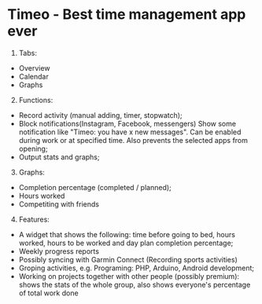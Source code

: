 # Timeo - Best time management app ever
1. Tabs:
* Overview
* Calendar
* Graphs
2. Functions:
* Record activity (manual adding, timer, stopwatch);
* Block notifications(Instagram, Facebook, messengers) Show some notification like "Timeo: you have x new messages". Can be enabled during work or at specified time. Also prevents the selected apps from opening; 
* Output stats and graphs;
3. Graphs:
* Completion percentage (completed / planned);
* Hours worked
* Competiting with friends
4. Features:
* A widget that shows the following: time before going to bed, hours worked, hours to be worked and day plan completion percentage;
* Weekly progress reports
* Possibly syncing with Garmin Connect (Recording sports activities)
* Groping activities, e.g. Programing: PHP, Arduino, Android development;
* Working on projects together with other people (possibly premium): shows the stats of the whole group, also shows everyone's percentage of total work done